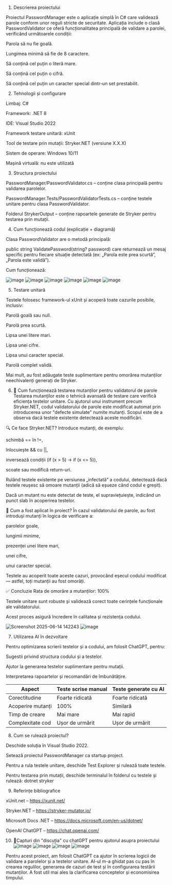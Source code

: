 ﻿1. Descrierea proiectului

Proiectul PasswordManager este o aplicație simplă în C# care validează parole conform unor reguli stricte de securitate.
Aplicația include o clasă PasswordValidator ce oferă funcționalitatea principală de validare a parolei, verificând următoarele condiții:

Parola să nu fie goală.

Lungimea minimă să fie de 8 caractere.

Să conțină cel puțin o literă mare.

Să conțină cel puțin o cifră.

Să conțină cel puțin un caracter special dintr-un set prestabilit.

2. Tehnologii și configurare

Limbaj: C# 

Framework: .NET 8

IDE: Visual Studio 2022

Framework testare unitară: xUnit

Tool de testare prin mutații: Stryker.NET (versiune X.X.X)

Sistem de operare: Windows 10/11

Mașină virtuală: nu este utilizată

3. Structura proiectului

PasswordManager/PasswordValidator.cs – conține clasa principală pentru validarea parolelor.

PasswordManager.Tests/PasswordValidatorTests.cs – conține testele unitare pentru clasa PasswordValidator.

Folderul StrykerOutput – conține rapoartele generate de Stryker pentru testarea prin mutații.

4. Cum funcționează codul (explicație + diagramă)

Clasa PasswordValidator are o metodă principală:

public string ValidatePassword(string? password)
care returnează un mesaj specific pentru fiecare situație detectată (ex: „Parola este prea scurtă”, „Parola este validă”).

Cum funcționează:

![image](https://github.com/user-attachments/assets/db7b6453-9606-4610-9dea-415b1377e530)
![image](https://github.com/user-attachments/assets/461d3e1a-7928-4857-8155-a8288279f8e6)
![image](https://github.com/user-attachments/assets/719d2972-6fc8-41ea-a8f2-bdc691714e12)
![image](https://github.com/user-attachments/assets/21496439-46df-4fee-9e73-8e70c701a738)
![image](https://github.com/user-attachments/assets/a22febc3-4aa6-4475-bdce-3cf8ef3ec209)
![image](https://github.com/user-attachments/assets/24788d50-32f9-437d-bf09-47f4164a4dde)



5. Testare unitară

Testele folosesc framework-ul xUnit și acoperă toate cazurile posibile, inclusiv:

Parolă goală sau null.

Parolă prea scurtă.

Lipsa unei litere mari.

Lipsa unei cifre.

Lipsa unui caracter special.

Parolă complet validă.

Mai mult, au fost adăugate teste suplimentare pentru omorârea mutanților neechivalenți generați de Stryker.

6. 🧬 Cum funcționează testarea mutanților pentru validatorul de parole
Testarea mutanților este o tehnică avansată de testare care verifică eficiența testelor unitare. Cu ajutorul unui instrument precum Stryker.NET, codul validatorului de parole este modificat automat prin introducerea unor "defecte simulate" numite mutanți. Scopul este de a observa dacă testele existente detectează aceste modificări.

🔍 Ce face Stryker.NET?
Introduce mutanți, de exemplu:

schimbă == în !=,

înlocuiește && cu ||,

inversează condiții (if (x > 5) → if (x <= 5)),

scoate sau modifică return-uri.

Rulând testele existente pe versiunea „infectată” a codului, detectează dacă testele reușesc să omoare mutanții (adică să eșueze când codul e greșit).

Dacă un mutant nu este detectat de teste, el supraviețuiește, indicând un punct slab în acoperirea testelor.

🧪 Cum a fost aplicat în proiect?
În cazul validatorului de parole, au fost introduși mutanți în logica de verificare a:

parolelor goale,

lungimii minime,

prezenței unei litere mari,

unei cifre,

unui caracter special.

Testele au acoperit toate aceste cazuri, provocând eșecul codului modificat — astfel, toți mutanții au fost omorâți.

✅ Concluzie
Rata de omorâre a mutanților: 100%

Testele unitare sunt robuste și validează corect toate cerințele funcționale ale validatorului.

Acest proces asigură încredere în calitatea și rezistența codului.

![Screenshot 2025-06-14 142243](https://github.com/user-attachments/assets/7f7486b5-c859-4ac1-853f-e2af4ac6e869)
![image](https://github.com/user-attachments/assets/887adbaa-d93a-47ce-b8fe-c6edf674957b)


7. Utilizarea AI în dezvoltare

Pentru optimizarea scrierii testelor și a codului, am folosit ChatGPT, pentru:

Sugestii privind structura codului și a testelor.

Ajutor la generarea testelor suplimentare pentru mutații.

Interpretarea rapoartelor și recomandări de îmbunătățire.

| Aspect            | Teste scrise manual | Teste generate cu AI |
| ----------------- | ------------------- | -------------------- |
| Corectitudine     | Foarte ridicată     | Foarte ridicată      |
| Acoperire mutanți | 100%                | Similară             |
| Timp de creare    | Mai mare            | Mai rapid            |
| Complexitate cod  | Ușor de urmărit     | Ușor de urmărit      |

8. Cum se rulează proiectul?

Deschide soluția în Visual Studio 2022.

Setează proiectul PasswordManager ca startup project.

Pentru a rula testele unitare, deschide Test Explorer și rulează toate testele.

Pentru testarea prin mutații, deschide terminalul în folderul cu testele și rulează:
dotnet stryker

9. Referințe bibliografice

xUnit.net – https://xunit.net/

Stryker.NET – https://stryker-mutator.io/

Microsoft Docs .NET – https://docs.microsoft.com/en-us/dotnet/

OpenAI ChatGPT – https://chat.openai.com/

10. 🤖Capturi din "discuția" cu chatGPT pentru ajutorul asupra proiectului
![image](https://github.com/user-attachments/assets/56006971-33c4-40df-a915-5d04b58fe7ee)
![image](https://github.com/user-attachments/assets/49f83535-8209-49e0-a39c-edcfe35b6a3f)
![image](https://github.com/user-attachments/assets/fae95f22-5c8a-4da8-bbb3-38c03595493b)
![image](https://github.com/user-attachments/assets/9409078c-9a4d-4ade-8381-8e66d631a38d)

Pentru acest proiect, am folosit ChatGPT ca ajutor în scrierea logicii de validare a parolelor și a testelor unitare. AI-ul m-a ghidat pas cu pas în crearea regulilor, generarea de cazuri de test și în configurarea testării mutanților. A fost util mai ales la clarificarea conceptelor și economisirea timpului.








